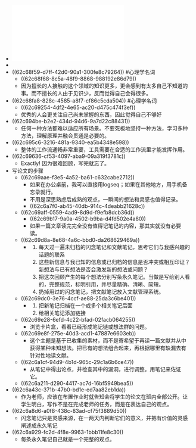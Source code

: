 - ![申克·阿伦斯 - 卡片笔记写作法_ 如何实现从阅读到写作-人民邮电出版社 (2021).pdf](../assets/申克·阿伦斯_-_卡片笔记写作法_如何实现从阅读到写作-人民邮电出版社_(2021)_1657178810409_0.pdf)
-
- ((62c68f59-d7ff-42d0-90a1-300fe8c79264)) #心理学名词
	- ((62c68f68-8c5a-48f9-8868-988192e86d79))
	- 因为擅长的人接触的这个领域的知识更多，更会感到有太多自己不知道的事。而不擅长的人由于见识少，反而觉得自己会得很多。
- ((62c68fa8-828c-4585-a8f7-cf86c5cda504)) #心理学名词
	- ((62c69254-4df2-4e65-ac20-d475c474f3ef))
	- 优秀的人会更关注自己尚未掌握的东西，因此觉得自己不够好
- ((62c694be-b2e2-434d-94d6-9a7d22c88431))
	- 任何一种方法都难以适应所有场景。不要死板地坚持一种方法，学习多种方法，理解原理并融会贯通是必要的。
- ((62c695c6-3216-481a-9340-ea5b4348e598))
	- 整体的工作流通畅非常重要，工具需要在合适的工作流里才能发挥作用。
- ((62c69636-cf53-4097-aba9-09a319f3781c))
	- Exactly! 因为很难回顾，写完就忘了。
- 写论文的步骤
	- ((62c69aae-f3e5-4a52-ba61-c632cabe2712))
		- 如果在办公桌前，我可以直接用logseq；如果在其他地方，用手机备忘录就行。
		- 不用是深思熟虑后成熟的观点，一瞬间的想法和灵感也值得记录。
		- ((62c6a7f0-ab45-40db-914c-4deabb21628c))
	- ((62c69aff-0559-4ad9-8d9d-f9efb8dcb36d))
		- ((62c69b17-9a0a-4502-b9ba-d4fd502e4a80))
		- 如果一篇文章读完完全没有值得记笔记的内容，那其实就没有必要读。
	- ((62c69d8a-8e68-4a6c-bbd0-da268629469a))
		- 1. 每天过一遍未归档的闪念笔记和文献笔记，思考它们与我感兴趣的话题的联系
		  2. 这些新信息与我已知的信息或已归档的信息是否冲突或相互印证？新想法与已有想法是否会激发新的想法或问题？
		  3. 把这次回顾产生的每个想法分别写条永久笔记。当做是写给别人看的，完整规范，标明引用，并尽量精确、清晰、简短。
		  4. 扔掉用过的闪念笔记，把文献笔记放入文献管理系统。
	- ((62c69dc0-3e76-4ccf-ae88-25da3c6be401))
		- 1. 把新笔记归档在一个或多个相关笔记后面
		  2. 给相关笔记添加链接
	- ((62c69e28-6efd-4c22-bfad-02facb064255))
		- 浏览卡片盒，看看已经形成笔记链或想法群的问题。
	- ((62c69e8f-275e-40d3-acd1-47887e6603eb))
		- 这个主题是基于已收集的素材，而不是寄希望于再读一篇文献并从中获得某种未知想法。把已有的想法组合起来，再根据哪里有缺漏去有针对性地读文献。
	- ((62c6a1cf-94d9-4b1d-965c-29c1a6b6ce47))
		- 从笔记中得出论点，并检查其中的漏洞，进行调整。用笔记来佐证它。
	- ((62c6a211-d290-4417-ac7d-16bf5949bea5))
- ((62c6a43c-371b-47b0-bd1e-ed7aa82eb1da))
	- 作为老师，应该在布置作业时就告知会将学生的论文在班内全部公开。让学生明白，写作不是在完成老师的任务，而是在表达自己的观点。
- ((62c6a8d6-a0f8-438c-83ad-cf75f3889d50))
	- 闪念笔记只是灵感来源，在一两天内判断它们的意义，并把有价值的灵感阐述成永久笔记
- ((62c6a929-fc2d-4f8e-9963-1bbb11fe8c30))
	- 每条永久笔记自己就是一个完整的观点。
